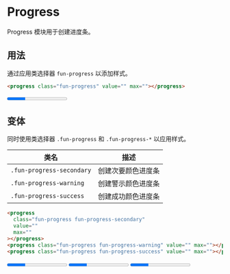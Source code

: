 # Progress

Progress 模块用于创建进度条。

## 用法

通过应用类选择器 `fun-progress` 以添加样式。

```html
<progress class="fun-progress" value="" max=""></progress>
```

<progress class="fun-progress" value="30" max="100"></progress>

## 变体

同时使用类选择器 `.fun-progress` 和 `.fun-progress-*` 以应用样式。

| 类名                      | 描述               |
| ------------------------- | ------------------ |
| `.fun-progress-secondary` | 创建次要颜色进度条 |
| `.fun-progress-warning`   | 创建警示颜色进度条 |
| `.fun-progress-success`   | 创建成功颜色进度条 |

```html
<progress
  class="fun-progress fun-progress-secondary"
  value=""
  max=""
></progress>
<progress class="fun-progress fun-progress-warning" value="" max=""></progress>
<progress class="fun-progress fun-progress-success" value="" max=""></progress>
```

<progress class="fun-progress fun-progress-secondary" value="30" max="100"></progress>
<progress class="fun-progress fun-progress-warning" value="30" max="100"></progress>
<progress class="fun-progress fun-progress-success" value="30" max="100"></progress>
